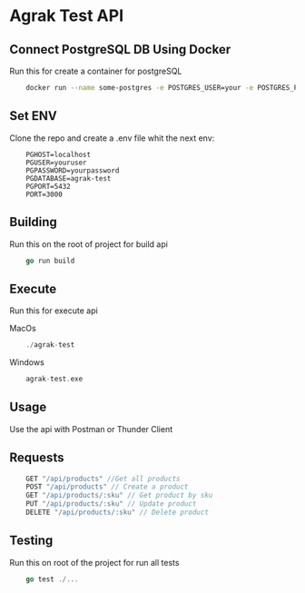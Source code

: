 # Agrak Test API

## Connect PostgreSQL DB Using Docker

Run this for create a container for postgreSQL

```bash
    docker run --name some-postgres -e POSTGRES_USER=your -e POSTGRES_PASSWORD=yousecretpassword -p 5432:5432 -d postgres
```

## Set ENV
Clone the repo and create a .env file whit the next env:

```env
    PGHOST=localhost
    PGUSER=youruser
    PGPASSWORD=yourpassword
    PGDATABASE=agrak-test
    PGPORT=5432
    PORT=3000
```

## Building

Run this on the root of project for build api

```go
    go run build
```

## Execute

Run this for execute api

MacOs
```go
    ./agrak-test
```
Windows
```go
    agrak-test.exe
```

## Usage
Use the api with Postman or Thunder Client

## Requests

```go
    GET "/api/products" //Get all products
	POST "/api/products" // Create a product
	GET "/api/products/:sku" // Get product by sku
	PUT "/api/products/:sku" // Update product
	DELETE "/api/products/:sku" // Delete product
```

## Testing

Run this on root of the project for run all tests

```go
    go test ./...
```
